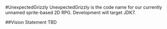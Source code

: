 #UnexpectedGrizzly
UnexpectedGrizzly is the code name for our currently unnamed sprite-based 2D RPG. Development will target JDK7.

##Vision Statement
TBD